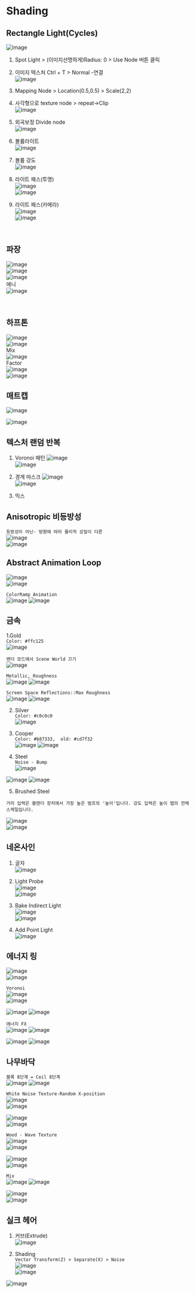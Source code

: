 Shading
==============

Rectangle Light(Cycles)
-----------------
![image](https://user-images.githubusercontent.com/30430227/130893362-9e19c6e4-2ef4-417f-9dde-e40f7c2c0d25.png)

1. Spot Light > (이미지선명하게)Radius: 0 > Use Node 버튼 클릭
2. 이미지 텍스처 Ctrl + T > Normal -연결  
![image](https://user-images.githubusercontent.com/30430227/130891723-68780ddf-eaf4-4bb1-9579-7c8071c277c7.png)

3. Mapping Node > Location(0.5,0.5) > Scale(2,2)
4. 사각형으로 texture node > repeat->Clip  
![image](https://user-images.githubusercontent.com/30430227/130892588-0b5e5854-6f17-4826-a689-957075ed9066.png)

5. 외곡보정 Divide node  
![image](https://user-images.githubusercontent.com/30430227/130892836-9c7045dd-e81d-4420-a742-36c68d53740c.png)

6. 볼륨라이트  
![image](https://user-images.githubusercontent.com/30430227/130893282-4549410d-b076-4076-8a18-3bc04426781a.png)

7. 볼륨 강도  
![image](https://user-images.githubusercontent.com/30430227/130893613-77b85cf4-ba9c-408f-9390-685e26d222a9.png)

8. 라이트 패스(투명)  
![image](https://user-images.githubusercontent.com/30430227/131054252-4e8fd3aa-7f0b-4eea-ae14-9cdce9150fa1.png)  
![image](https://user-images.githubusercontent.com/30430227/131054325-f6ab8a94-e285-4a16-a91a-c3cba65974d1.png)

9. 라이트 패스(카메라)  
![image](https://user-images.githubusercontent.com/30430227/131054465-4903d517-6bf1-4219-9af5-d29fba6177a8.png)  
![image](https://user-images.githubusercontent.com/30430227/131054486-ba8689fb-d545-4a3d-ae40-158b857159cd.png)

<br>

파장 
-------
![image](https://user-images.githubusercontent.com/30430227/131340763-e21be114-ee2a-4164-8732-f1cfe9117d69.png)  
![image](https://user-images.githubusercontent.com/30430227/131340914-e13d6fed-7832-483b-bed6-bedf2a090ef7.png)  
![image](https://user-images.githubusercontent.com/30430227/131341112-ab97158f-a968-4173-ac35-9a974623ce45.png)  
애니  
![image](https://user-images.githubusercontent.com/30430227/131341213-f1a69515-cc81-4894-8ae5-86e4c6a34877.png)  

<br>

하프톤 
-------
![image](https://user-images.githubusercontent.com/30430227/131341841-447346e8-0bbe-46a9-9c2e-e6519b66743b.png)  
![image](https://user-images.githubusercontent.com/30430227/131342082-de30e6ec-3794-4569-a146-660369040c70.png)  
Mix   
![image](https://user-images.githubusercontent.com/30430227/131342020-3fd0d158-fb3e-44f5-af56-36b671a6cd4a.png)  
Factor  
![image](https://user-images.githubusercontent.com/30430227/131342296-7106b5c8-ce38-49a2-92d8-54621bfb2d0b.png)  
![image](https://user-images.githubusercontent.com/30430227/131342331-f723e089-caed-4548-bd05-077b1c7b47ca.png)  


매트캡  
----------
![image](https://user-images.githubusercontent.com/30430227/133017792-8d19762b-22a9-426b-8c07-a0a09f686f78.png)  

![image](https://user-images.githubusercontent.com/30430227/133017778-6f957e90-dafb-4489-ad0f-d01e4d81f560.png)  


텍스처 랜덤 반복  
----------------
1. Voronoi 패턴 
![image](https://user-images.githubusercontent.com/30430227/133054085-8b67bbcb-2c92-4b07-b111-0822d8e57c56.png)  
![image](https://user-images.githubusercontent.com/30430227/133054147-3c185656-30a9-43c1-a5fe-3401f55d5307.png)  


2. 경계 마스크 
![image](https://user-images.githubusercontent.com/30430227/133054261-14f84e1f-97c8-4b4d-a8f1-053783d605cc.png)  
![image](https://user-images.githubusercontent.com/30430227/133054282-2daf95e3-a255-43dd-a66b-c9f08ca5217e.png)  

3. 믹스  


Anisotropic 비등방성
---------------------
`등방성이 아닌- 방향에 따라 물리적 성질이 다른`  
![image](https://user-images.githubusercontent.com/30430227/133103705-575855f1-7de4-4d59-a362-b578eb37af9b.png)  
![image](https://user-images.githubusercontent.com/30430227/133103786-1ad7bd62-aed2-4167-a8da-d4f73ccd918e.png)  



Abstract Animation Loop
-------------------------
![image](https://user-images.githubusercontent.com/30430227/133734320-cf62333c-8a85-4f6a-9835-385d03cba9d9.png)  
![image](https://user-images.githubusercontent.com/30430227/133734352-2ba62c25-f49a-4617-b6b4-0b0429bea5d4.png)  

`ColorRamp Animation`  
![image](https://user-images.githubusercontent.com/30430227/133734448-7db52cad-d5f1-4157-b518-71f3a39211e4.png)
![image](https://user-images.githubusercontent.com/30430227/133734410-1531c23a-7c6d-485d-94a7-779004d61e49.png)  


금속 
-------------------
1.Gold  
`Color: #ffc125`  
![image](https://user-images.githubusercontent.com/30430227/133871680-2896cc4e-3e3d-49e9-bb48-68cc3e57472a.png)  

`랜더 모드에서 Scene World 끄기`  
![image](https://user-images.githubusercontent.com/30430227/133871707-89faef57-01f0-4cac-a070-5bad8966add7.png)  


`Metallic, Roughness`  
![image](https://user-images.githubusercontent.com/30430227/133871726-67718f69-bc6d-460b-b845-3d75bf9d34e8.png)
![image](https://user-images.githubusercontent.com/30430227/133871809-87868f2c-11a0-486c-a9de-79e03ae2969e.png)  
 
 
`Screen Space Reflections::Max Roughness`  
![image](https://user-images.githubusercontent.com/30430227/133871770-3941d944-944a-4819-ae41-cf80287d4e86.png)
![image](https://user-images.githubusercontent.com/30430227/133871780-25cf2be2-138b-4e46-b46e-c78659600502.png)  


2. Silver  
`Color: #c0c0c0`  
![image](https://user-images.githubusercontent.com/30430227/133871853-ae94dd3a-b5fa-432b-80e4-fdd0ac99a5d3.png)  

3. Cooper  
`Color: #b87333,  old: #cd7f32`  
![image](https://user-images.githubusercontent.com/30430227/133871901-f74c1245-b42c-4fb8-9ea3-6e673fab1165.png)
![image](https://user-images.githubusercontent.com/30430227/133871947-3802d824-b565-4705-9f5d-8d8952c2082b.png)  


4. Steel  
`Noise - Bump`  
![image](https://user-images.githubusercontent.com/30430227/133872096-2ee22679-7695-4b90-ab24-b003636f0433.png)  

![image](https://user-images.githubusercontent.com/30430227/133872088-d20b780b-9feb-4bfc-b856-bd9f5d0a0864.png)
![image](https://user-images.githubusercontent.com/30430227/133872091-5a1d6504-ce0d-4430-86bb-b61e0e9749ea.png)  


5. Brushed Steel  
```
거리 입력은 블렌더 장치에서 가장 높은 범프의 '높이'입니다. 강도 입력은 높이 맵의 전체 스케일입니다. 
```
![image](https://user-images.githubusercontent.com/30430227/133872247-a68b4831-ac3e-4afe-9f71-71daf67730cc.png)  
![image](https://user-images.githubusercontent.com/30430227/133872252-5b2bb342-e32b-4a36-962a-6abb0589b2ca.png)  


네온사인 
------------
1. 글자  
![image](https://user-images.githubusercontent.com/30430227/133872523-598a4f4c-80f9-4aa1-8454-b0ea8f116032.png)  

2. Light Probe  
![image](https://user-images.githubusercontent.com/30430227/133872587-cf863cf7-fab9-4bbe-b3ac-10c8ed8f8ed9.png)  
![image](https://user-images.githubusercontent.com/30430227/133872616-f88dc25f-bff4-495f-b4de-17c23d41afa2.png)  

3. Bake Indirect Light  
![image](https://user-images.githubusercontent.com/30430227/133872724-d7598bec-e77b-4de0-a784-da99e635933d.png)  
![image](https://user-images.githubusercontent.com/30430227/133872852-aecb6b0c-0b7e-49e9-8f5f-41c9b8cc366d.png)  


4. Add Point Light  
![image](https://user-images.githubusercontent.com/30430227/133872829-b4fb48cc-dffc-4db9-ace4-38f9a150330c.png)  



에너지 링 
----------
![image](https://user-images.githubusercontent.com/30430227/133916804-ab051b9e-990a-4179-a3dd-45f26b863b76.png)  
![image](https://user-images.githubusercontent.com/30430227/133916812-36e13e2c-c8e7-4b9f-b0a9-db583823e67b.png)  

`Voronoi`  
![image](https://user-images.githubusercontent.com/30430227/133917135-79b60b81-92b0-434d-adcf-dc194cd8c603.png)  
![image](https://user-images.githubusercontent.com/30430227/133917139-a312e4ce-9a3f-4169-aba3-26b883c8f253.png)  

![image](https://user-images.githubusercontent.com/30430227/133917147-5f31080c-50e7-4d99-961b-765ab0d235e0.png)
![image](https://user-images.githubusercontent.com/30430227/133917146-f5d82343-5261-4b1e-aef0-daaa290c3826.png)  

`에너지 FX`  
![image](https://user-images.githubusercontent.com/30430227/133917254-9805aaed-a2cd-406e-8605-ee5846c2e731.png)
![image](https://user-images.githubusercontent.com/30430227/133917271-65d0f187-3cef-4a96-807f-9178421c4225.png)  

![image](https://user-images.githubusercontent.com/30430227/133917359-c0db1977-302d-415e-83e0-0d15289e8d62.png)
![image](https://user-images.githubusercontent.com/30430227/133917365-bbafe2b1-4dd2-432d-a232-9d5613a289dc.png)  



나무바닥 
-------------
`블록 8단계 = Ceil 8단계`  
![image](https://user-images.githubusercontent.com/30430227/133986803-b093cd08-a719-4cce-bb33-cbd5f91ff241.png)
![image](https://user-images.githubusercontent.com/30430227/133986692-aca583e5-81b0-436f-a443-5e0a6c683b70.png)  

`White Noise Texture-Random X-position`  
![image](https://user-images.githubusercontent.com/30430227/133986970-8db993da-e931-4805-aed0-ad60b689861b.png)  
![image](https://user-images.githubusercontent.com/30430227/133987035-d744a2ce-b378-4f8b-a331-3c9c888847ef.png)  

![image](https://user-images.githubusercontent.com/30430227/133987614-67b6af3e-c9f7-43f5-b32c-1159324c2095.png)  
![image](https://user-images.githubusercontent.com/30430227/133987670-fecfb270-d721-4e01-985d-bc5169b1ac6b.png)  

`Wood - Wave Texture`  
![image](https://user-images.githubusercontent.com/30430227/133989040-c4a0b4a4-258e-44dc-94a7-9929c9acabec.png)  
![image](https://user-images.githubusercontent.com/30430227/133989070-fe14134b-fd4f-4f20-8ad2-6d637c78ec83.png)  

![image](https://user-images.githubusercontent.com/30430227/133989156-500fa1b7-efad-4819-940f-5f1c71a6a3bc.png)  
![image](https://user-images.githubusercontent.com/30430227/133989137-278e43c8-df83-4c01-ae0d-c65eb0bc90c6.png)  

`Mix`  
![image](https://user-images.githubusercontent.com/30430227/133989410-742dfa42-0e94-45c1-8421-9a81a29a957b.png)
![image](https://user-images.githubusercontent.com/30430227/133989362-96aa962d-f451-4d1a-8440-4eb83a5fbaf9.png)  

![image](https://user-images.githubusercontent.com/30430227/133989583-e308c769-3599-4e20-9c41-f6b9fc336c12.png)  
![image](https://user-images.githubusercontent.com/30430227/133989644-05dc772d-96c8-496b-a76c-f517e6bfa275.png)  


실크 헤어  
------------

1. 커브(Extrude)  
![image](https://user-images.githubusercontent.com/30430227/136890855-0e2788c6-f8e7-4354-8cf0-70faf4ef3eb3.png)  


2. Shading  
`Vector Transform(Z) > Separate(X) > Noise`  
![image](https://user-images.githubusercontent.com/30430227/136893751-307c53b1-608b-416a-a128-96940876a407.png)  
![image](https://user-images.githubusercontent.com/30430227/136893784-777693b2-1482-4ad6-ace8-2fbcd854033f.png)  

![image](https://user-images.githubusercontent.com/30430227/136894267-5a26d1b4-8167-40f6-ab7f-e324036e171a.png)  























